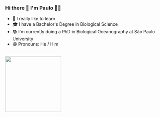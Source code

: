 ### Hi there 👋 I'm Paulo 🌊🌊

- 🔭 I really like to learn
- 🎓 I have a Bachelor's Degree in Biological Science
- 📚 I'm currently doing a PhD in Biological Oceanography at São Paulo University
- 😄 Pronouns: He / Him

<br>
<a href="https://github.com/correapvf">
<img height="180em" src="https://github-readme-stats.vercel.app/api/top-langs/?username=correapvf&layout=compact&langs_count=7&theme=github_dark"/>
  
